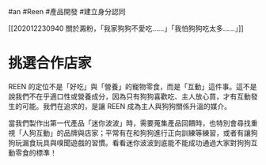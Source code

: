 #an #Reen #產品開發 #建立身分認同 

[[202012230940 關於澱粉，「我家狗狗不愛吃......」「我怕狗狗吃太多......」]]

# 挑選合作店家
REEN 的定位不是「好吃」與「營養」的寵物零食，而是「互動」這件事。這不是說我們不在乎適口性或營養成分，因為只有狗狗喜歡吃、主人放心買，才有互動發生的可能。我們在追求的，是讓 REEN 成為主人與狗狗關係升溫的媒介。

當我們製作出第一代產品「迷你波波」時，需要蒐集產品回饋時，也特別會尋找重視「人狗互動」的品牌與店家；平常有在和狗狗進行正向訓練等練習，或者有讓狗狗玩漏食玩具與嗅聞遊戲的習慣。看看迷你波波到底能不能成功通過大家對狗狗互動零食的標準！